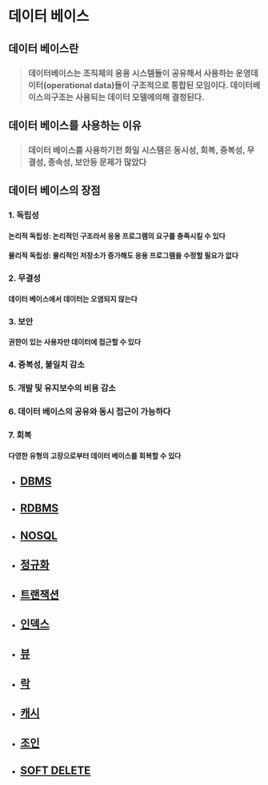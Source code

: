 # 데이터 베이스

## 데이터 베이스란
> ### 데이터베이스는 조직체의 응용 시스템들이 공유해서 사용하는 운영데이터(operational data)들이 구조적으로 통합된 모임이다. 데이터베이스의구조는 사용되는 데이터 모델에의해 결정된다.

## 데이터 베이스를 사용하는 이유
> ### 데이터 베이스를 사용하기전 화일 시스템은 동시성, 회복, 중복성, 무결성, 종속성, 보안등 문제가 많았다

## 데이터 베이스의 장점

### 1. 독립성
#### 논리적 독립성: 논리적인 구조라서 응용 프로그램의 요구를 충족시킬 수 있다
#### 물리적 독립성: 물리적인 저장소가 증가해도 응용 프로그램을 수정할 필요가 없다
### 2. 무결성
#### 데이터 베이스에서 데이터는 오염되지 않는다
### 3. 보안
#### 권한이 있는 사용자만 데이터에 접근할 수 있다
### 4. 중복성, 불일치 감소
### 5. 개발 및 유지보수의 비용 감소
### 6. 데이터 베이스의 공유와 동시 접근이 가능하다
### 7. 회복
#### 다영한 유형의 고장으로부터 데이터 베이스를 회복할 수 있다


* ## [DBMS](db/dbms.md)
+ ## [RDBMS](/db/rdbms.md)
- ## [NOSQL](db/nosql.md)
- ## [정규화](db/normalization.md)
- ## [트랜잭션](db/transaction.md)
- ## [인덱스](db/index.md)
- ## [뷰](db/view.md)
- ## [락](db/lock.md)
- ## [캐시](db/cache.md)
- ## [조인](db/join.md)
- ## [SOFT DELETE](db/soft.md)

